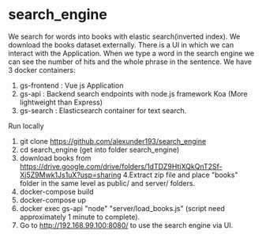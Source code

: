 # search_engine
We search for words into books with elastic search(inverted index).
We download the books dataset externally.
There is a UI in which we can interact with the Application. When we type a word in the search engine
we can see the number of hits and the whole phrase in the sentence.
We have 3 docker containers:
1. gs-frontend : Vue js Application
2. gs-api : Backend search endpoints with node.js framework Koa (More lightweight than Express)
3. gs-search : Elasticsearch container for text search.

Run locally
1. git clone https://github.com/alexunder193/search_engine
2. cd search_engine (get into folder search_engine)
3. download books from https://drive.google.com/drive/folders/1dTDZ9HtjXQkQnT2Sf-Xj5Z9Mwk1Js1uX?usp=sharing
4.Extract zip file and place "books" folder in the same level as public/ and server/ folders.
5. docker-compose build
6. docker-compose up
7. docker exec gs-api "node" "server/load_books.js" (script need approximately 1 minute to complete).
8. Go to http://192.168.99.100:8080/ to use the search engine via UI.